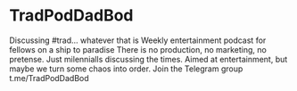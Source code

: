# TradPodDadBod
Discussing #trad... whatever that is
Weekly entertainment podcast for fellows on a ship to paradise
There is no production, no marketing, no pretense. 
Just milennialls discussing the times. 
Aimed at entertainment, but maybe we turn some chaos into order.
Join the Telegram group t.me/TradPodDadBod
